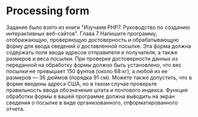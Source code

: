 # Processing form
Задание было взято из книги "Изучаем PHP7. Руководство по созданию интерактивных веб-сайтов". Глава 7
Напишите программу, отображающую, проверяющую достоверность и обрабатывающую форму
для ввода сведений о доставленной посылке. Эта форма должна содержать поля ввода адресов
отправителя и получателя, а также размеров и веса посылки. При проверке достоверности
данных из переданной на обработку формы должно быть установлено, что вес посылки не
превышает 150 фунтов (около 68 кг), а любой из ее размеров — 36 дюймов (порядка 91 см).
Можете также допустить, что в форме введены адреса США, но в таком случае проверьте
правильность ввода обозначения штата и почтового индекса. Функция обработки формы в
вашей программе должна выводить на экран сведения о посылке в виде организованного,
отформатированного отчета.
